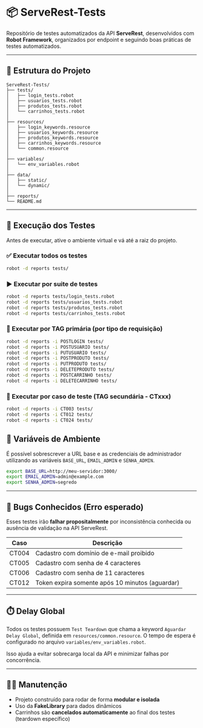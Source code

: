 # 📦 ServeRest-Tests

Repositório de testes automatizados da API **ServeRest**, desenvolvidos com **Robot Framework**, organizados por endpoint e seguindo boas práticas de testes automatizados.

---

## 📁 Estrutura do Projeto

```
ServeRest-Tests/
├── tests/
│   ├── login_tests.robot
│   ├── usuarios_tests.robot
│   ├── produtos_tests.robot
│   └── carrinhos_tests.robot
│
├── resources/
│   ├── login_keywords.resource
│   ├── usuarios_keywords.resource
│   ├── produtos_keywords.resource
│   ├── carrinhos_keywords.resource
│   └── common.resource
│
├── variables/
│   └── env_variables.robot
│
├── data/
│   ├── static/
│   └── dynamic/
│
├── reports/
└── README.md
```

---

## 🧪 Execução dos Testes

Antes de executar, ative o ambiente virtual e vá até a raiz do projeto.

### ✅ Executar todos os testes
```bash
robot -d reports tests/
```

### ▶️ Executar por suite de testes
```bash
robot -d reports tests/login_tests.robot
robot -d reports tests/usuarios_tests.robot
robot -d reports tests/produtos_tests.robot
robot -d reports tests/carrinhos_tests.robot
```

### 🔖 Executar por TAG primária (por tipo de requisição)
```bash
robot -d reports -i POSTLOGIN tests/
robot -d reports -i POSTUSUARIO tests/
robot -d reports -i PUTUSUARIO tests/
robot -d reports -i POSTPRODUTO tests/
robot -d reports -i PUTPRODUTO tests/
robot -d reports -i DELETEPRODUTO tests/
robot -d reports -i POSTCARRINHO tests/
robot -d reports -i DELETECARRINHO tests/
```

### 🧪 Executar por caso de teste (TAG secundária - CTxxx)
```bash
robot -d reports -i CT003 tests/
robot -d reports -i CT012 tests/
robot -d reports -i CT024 tests/
```

## 🔧 Variáveis de Ambiente

É possível sobrescrever a URL base e as credenciais de administrador utilizando as variáveis `BASE_URL`, `EMAIL_ADMIN` e `SENHA_ADMIN`.

```bash
export BASE_URL=http://meu-servidor:3000/
export EMAIL_ADMIN=admin@example.com
export SENHA_ADMIN=segredo
```

---

## 🐞 Bugs Conhecidos (Erro esperado)

Esses testes irão **falhar propositalmente** por inconsistência conhecida ou ausência de validação na API ServeRest.

| Caso   | Descrição                                        |
|--------|--------------------------------------------------|
| CT004  | Cadastro com domínio de e-mail proibido          |
| CT005  | Cadastro com senha de 4 caracteres               |
| CT006  | Cadastro com senha de 11 caracteres              |
| CT012  | Token expira somente após 10 minutos (aguardar)  |

---

## ⏱️ Delay Global

Todos os testes possuem `Test Teardown` que chama a keyword `Aguardar Delay Global`, definida em `resources/common.resource`. O tempo de espera é configurado no arquivo `variables/env_variables.robot`.

Isso ajuda a evitar sobrecarga local da API e minimizar falhas por concorrência.

---

## 👷‍♂️ Manutenção

- Projeto construído para rodar de forma **modular e isolada**
- Uso da **FakeLibrary** para dados dinâmicos
- Carrinhos são **cancelados automaticamente** ao final dos testes (teardown específico)
